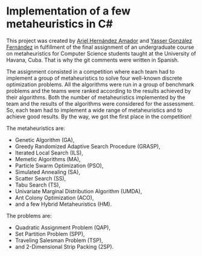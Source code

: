 Implementation of a few metaheuristics in C#
============================================

This project was created by [Ariel Hernández Amador][gnuaha7] and [Yasser González Fernández][ygf] in fulfillment of the final assignment of an undergraduate course on metaheuristics for Computer Science students taught at the University of Havana, Cuba. That is why the git comments were written in Spanish.

The assignment consisted in a competition where each team had to implement a group of metaheuristics to solve four well-known discrete optimization problems. All the algorithms were run in a group of benchmark problems and the teams were ranked according to the results achieved by their algorithms. Both the number of metaheuristics implemented by the team and the results of the algorithms were considered for the assessment. So, each team had to implement a wide range of metaheuristics and to achieve good results. By the way, we got the first place in the competition!

The metaheuristics are:

* Genetic Algorithm (GA),
* Greedy Randomized Adaptive Search Procedure (GRASP),
* Iterated Local Search (ILS),
* Memetic Algorithms (MA),
* Particle Swarm Optimization (PSO),
* Simulated Annealing (SA),
* Scatter Search (SS),
* Tabu Search (TS),
* Univariate Marginal Distribution Algorithm (UMDA),
* Ant Colony Optimization (ACO),
* and a few Hybrid Metaheuristics (HM).

The problems are:

* Quadratic Assignment Problem (QAP),
* Set Partition Problem (SPP),
* Traveling Salesman Problem (TSP),
* and 2-Dimensional Strip Packing (2SP).

[gnuaha7]: <mailto:gnuaha7@gmail.com> "Ariel Hernández Amador's Email"
[ygf]: <mailto:ygonzalezfernandez@gmail.com> "Yasser González Fernández's Email"

